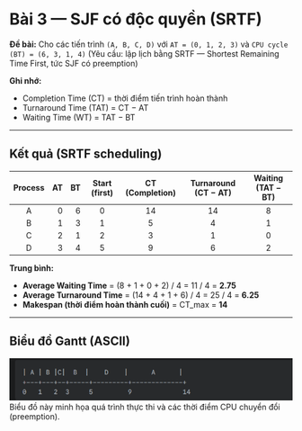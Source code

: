 # Bài 3 — SJF có độc quyền (SRTF)

**Đề bài:**
Cho các tiến trình `(A, B, C, D)` với
`AT = (0, 1, 2, 3)` và `CPU cycle (BT) = (6, 3, 1, 4)`
(Yêu cầu: lập lịch bằng SRTF — Shortest Remaining Time First, tức SJF có preemption)

**Ghi nhớ:**
- Completion Time (CT) = thời điểm tiến trình hoàn thành
- Turnaround Time (TAT) = CT − AT
- Waiting Time (WT) = TAT − BT

---

## Kết quả (SRTF scheduling)

| Process | AT | BT | Start (first) | CT (Completion) | Turnaround (CT − AT) | Waiting (TAT − BT) |
|:---:|---:|---:|:---:|:---:|:---:|:---:|
| A | 0 | 6 | 0 | 14 | 14 | 8 |
| B | 1 | 3 | 1 | 5 | 4 | 1 |
| C | 2 | 1 | 2 | 3 | 1 | 0 |
| D | 3 | 4 | 5 | 9 | 6 | 2 |

**Trung bình:**
- **Average Waiting Time** = (8 + 1 + 0 + 2) / 4 = 11 / 4 = **2.75**
- **Average Turnaround Time** = (14 + 4 + 1 + 6) / 4 = 25 / 4 = **6.25**
- **Makespan (thời điểm hoàn thành cuối)** = CT_max = **14**

---

## Biểu đồ Gantt (ASCII)

![alt text]({BF59BC47-2472-4ED1-B5C0-73EDFAE0E9DF}.png)
Biểu đồ này minh họa quá trình thực thi và các thời điểm CPU chuyển đổi (preemption).
